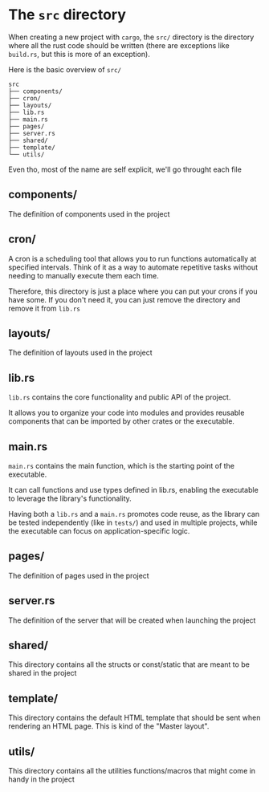 # The `src` directory

When creating a new project with `cargo`, the `src/` directory is the directory where all the rust code should be written (there are exceptions like `build.rs`, but this is more of an exception).

Here is the basic overview of `src/`

```
src
├── components/
├── cron/
├── layouts/
├── lib.rs
├── main.rs
├── pages/
├── server.rs
├── shared/
├── template/
└── utils/
```

Even tho, most of the name are self explicit, we'll go throught each file

## components/

The definition of components used in the project


## cron/

A cron is a scheduling tool that allows you to run functions automatically at specified intervals.
Think of it as a way to automate repetitive tasks without needing to manually execute them each time.

Therefore, this directory is just a place where you can put your crons if you have some. If you don't need it, you can just remove the directory and remove it from `lib.rs`


## layouts/

The definition of layouts used in the project


## lib.rs

`lib.rs` contains the core functionality and public API of the project.

It allows you to organize your code into modules and provides reusable components that can be imported by other crates or the executable.


## main.rs

`main.rs` contains the main function, which is the starting point of the executable.

It can call functions and use types defined in lib.rs, enabling the executable to leverage the library's functionality.

Having both a `lib.rs` and a `main.rs` promotes code reuse, as the library can be tested independently (like in `tests/`) and used in multiple projects, while the executable can focus on application-specific logic.


## pages/

The definition of pages used in the project


## server.rs

The definition of the server that will be created when launching the project


## shared/

This directory contains all the structs or const/static that are meant to be shared in the project


## template/

This directory contains the default HTML template that should be sent when rendering an HTML page. This is kind of the "Master layout".


## utils/

This directory contains all the utilities functions/macros that might come in handy in the project
